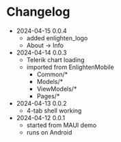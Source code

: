 # Changelog

- 2024-04-15 0.0.4
    - added enlighten_logo
    - About -> Info
- 2024-04-14 0.0.3
    - Telerik chart loading
    - imported from EnlightenMobile
        - Common/*
        - Models/*
        - ViewModels/*
        - Pages/*
- 2024-04-13 0.0.2
    - 4-tab shell working
- 2024-04-12 0.0.1
    - started from MAUI demo
    - runs on Android
